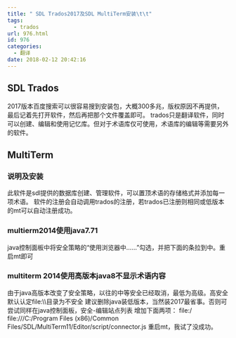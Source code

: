 ```yaml
---
title: " SDL Trados2017及SDL MultiTerm安装\t\t"
tags:
  - trados
url: 976.html
id: 976
categories:
  - 翻译
date: 2018-02-12 20:42:16
---
```


SDL Trados
----------

2017版本百度搜索可以很容易搜到安装包，大概300多兆，版权原因不再提供，最后记着先打开软件，然后再把那个文件覆盖即可。 trados只是翻译软件，同时可以创建、编辑和使用记忆库。但对于术语库仅可使用，术语库的编辑等需要另外的软件。

MultiTerm
---------

### 说明及安装

此软件是sdl提供的数据库创建、管理软件，可以置顶术语的存储格式并添加每一项术语。 软件的注册会自动调用trados的注册，若trados已注册则相同或低版本的mt可以自动注册成功。

### multierm2014使用java7.71

java控制面板中将安全策略的“使用浏览器中……”勾选，并把下面的条拉到中。重启mt即可

### multiterm 2014使用高版本java8不显示术语内容

由于java高版本改变了安全策略，以往的中等安全已经取消，最低为高级。高安全默认认定file:\\\目录为不安全 建议删除java装低版本，当然装2017最省事。否则可尝试同样在java控制面板，安全-编辑站点列表 增加下面两项： file:/ file:///C:/Program Files (x86)/Common Files/SDL/MultiTerm11/Editor/script/connector.js 重启mt，我试了没成功。